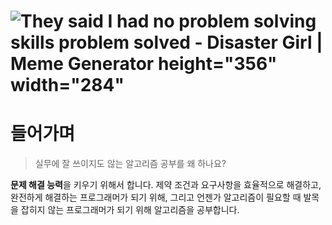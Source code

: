 # ![They said I had no problem solving skills problem solved - Disaster Girl |  Meme Generator height="356" width="284"](https://memegenerator.net/img/instances/52300848.jpg)

# 들어가며

> 실무에 잘 쓰이지도 않는 알고리즘 공부를 왜 하나요?

**문제 해결 능력**을 키우기 위해서 합니다. 제약 조건과 요구사항을 효율적으로 해결하고, 완전하게 해결하는 프로그래머가 되기 위해, 그리고 언젠가 알고리즘이 필요할 때 발목을 잡히지 않는 프로그래머가 되기 위해 알고리즘을 공부합니다.

